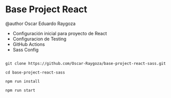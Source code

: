 # Base Project React
@author Oscar Eduardo Raygoza

- Configuración inicial para proyecto de React
- Configuracion de Testing
- GitHub Actions
- Sass Config

```` How to initialize the project

git clone https://github.com/Oscar-Raygoza/base-project-react-sass.git

cd base-project-react-sass

npm run install

npm run start

